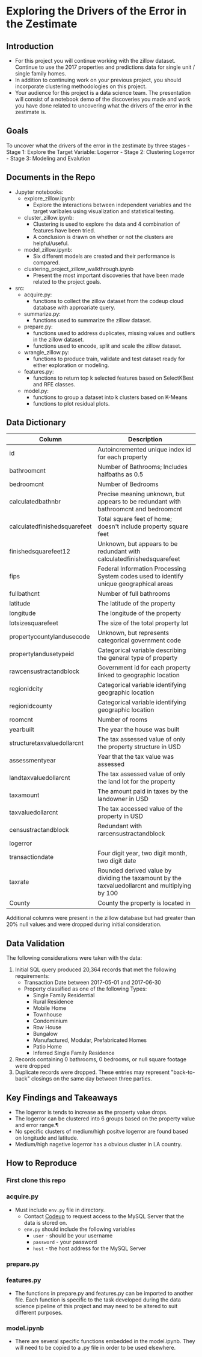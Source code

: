 # Exploring the Drivers of the Error in the Zestimate

## Introduction
- For this project you will continue working with the zillow dataset. Continue to use the 2017 properties and predictions data for single unit / single family homes.
- In addition to continuing work on your previous project, you should incorporate clustering methodologies on this project.
- Your audience for this project is a data science team. The presentation will consist of a notebook demo of the discoveries you made and work you have done related to uncovering what the drivers of the error in the zestimate is.

## Goals
To uncover what the drivers of the error in the zestimate by three stages
    - Stage 1: Explore the Target Variable: Logerror
    - Stage 2: Clustering Logerror
    - Stage 3: Modeling and Evalution

## Documents in the Repo
- Jupyter notebooks:
    - explore_zillow.ipynb: 
        - Explore the interactions between independent variables and the target varibales using visualization and statistical testing.
    - cluster_zillow.ipynb: 
        - Clustering is used to explore the data and 4 combination of features have been tried. 
        - A conclusion is drawn on whether or not the clusters are helpful/useful. 
    - model_zillow.ipynb: 
        - Six different models are created and their performance is compared. 
    - clustering_project_zillow_walkthrough.ipynb
        - Present the most important discoveries that have been made related to the project goals.
- src:
    - acquire.py: 
        - functions to collect the zillow dataset from the codeup cloud database with approariate query. 
    - summarize.py:
        - functions used to summarize the zillow dataset.
    - prepare.py:
        - functions used to address duplicates, missing values and outliers in the zillow dataset.
        - functions used to encode, split and scale the zillow dataset.
    - wrangle_zillow.py:
        - functions to produce train, validate and test dataset ready for either exploration or modeling. 
    - features.py:
        - functions to return top k selected features based on SelectKBest and RFE classes.
    - model.py:
        - functions to group a dataset into k clusters based on K-Means
        - functions to plot residual plots. 

## Data Dictionary

| Column | Description |
| --- | ---|
| id | Autoincremented unique index id for each property |
| bathroomcnt | Number of Bathrooms; Includes halfbaths as 0.5 |
| bedroomcnt | Number of Bedrooms |
| calculatedbathnbr | Precise meaning unknown, but appears to be redundant with bathroomcnt and bedroomcnt |
| calculatedfinishedsquarefeet | Total square feet of home; doesn't include property square feet |
| finishedsquarefeet12| Unknown, but appears to be redundant with calculatedfinishedsquarefeet | 
| fips | Federal Information Processing System codes used to identify unique geographical areas | 
| fullbathcnt | Number of full bathrooms |
| latitude | The latitude of the property
| longitude | The longitude of the property |
| lotsizesquarefeet| The size of the total property lot |
| propertycountylandusecode | Unknown, but represents categorical government code |
| propertylandusetypeid |  Categorical variable describing the general type of property |
| rawcensustractandblock | Government id for each property linked to geographic location |
| regionidcity | Categorical variable identifying geographic location |
| regionidcounty | Categorical variable identifying geographic location |
| roomcnt | Number of rooms |
| yearbuilt | The year the house was built |
| structuretaxvaluedollarcnt | The tax assessed value of only the property structure in USD | 
| assessmentyear | Year that the tax value was assessed |
| landtaxvaluedollarcnt | The tax assessed value of only the land lot for the property |
| taxamount | The amount paid in taxes by the landowner in USD |
| taxvaluedollarcnt | The tax accessed value of the property in USD |
| censustractandblock | Redundant with rarcensustractandblock |
| logerror |  |
| transactiondate | Four digit year, two digit month, two digit date | 
| taxrate | Rounded derived value by dividing the taxamount by the taxvaluedollarcnt and multiplying by 100 |
| County | County the property is located in | 

Additional columns were present in the zillow database but had greater than 20% null values and were dropped during initial consideration. 

## Data Validation
The following considerations were taken with the data:
1. Initial SQL query produced 20,364 records that met the following requirements:
    * Transaction Date between 2017-05-01 and 2017-06-30
    * Property classified as one of the following Types:
        * Single Family Residential
        * Rural Residence
        * Mobile Home
        * Townhouse
        * Condominium
        * Row House
        * Bungalow
        * Manufactured, Modular, Prefabricated Homes
        * Patio Home
        * Inferred Single Family Residence
2. Records containing 0 bathrooms, 0 bedrooms, or null square footage were dropped
3. Duplicate records were dropped. These entries may represent "back-to-back" closings on the same day between three parties.

## Key Findings and Takeaways
 - The logerror is tends to increase as the property value drops.
- The logerror can be clustered into 6 groups based on the property value and error range.¶
- No specific clusters of medium/high positve logerror are found based on longitude and latitude.
- Medium/high nagetive logerror has a obvious cluster in LA country.

## How to Reproduce

### First clone this repo

### acquire.py 
* Must include `env.py` file in directory.
    * Contact [Codeup](https://codeup.com/contact/) to request access to the MySQL Server that the data is stored on.
    * `env.py` should include the following variables
        * `user` - should be your username
        * `password` - your password
        * `host` - the host address for the MySQL Server

### prepare.py
### features.py
* The functions in prepare.py and features.py can be imported to another file. Each function is specific to the task developed during the data science pipeline of this project and may need to be altered to suit different purposes. 
### model.ipynb
* There are several specific functions embedded in the model.ipynb. They will need to be copied to a .py file in order to be used elsewhere.